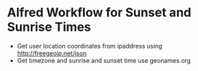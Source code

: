 # Alfred Workflow for Sunset and Sunrise Times

* Get user location coordinates from ipaddress using http://freegeoip.net/json
* Get timezone and sunrise and sunset time use geonames.org

